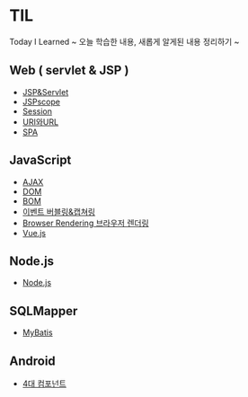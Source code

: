 # TIL
Today I Learned ~ 오늘 학습한 내용, 새롭게 알게된 내용 정리하기 ~

## Web ( servlet & JSP )
- [JSP&Servlet](https://github.com/100race/TIL/blob/main/Web/JSP&Servlet.md)
- [JSPscope](https://github.com/100race/TIL/blob/main/Web/JSPscope.md)
- [Session](https://github.com/100race/TIL/blob/main/Web/session.md)
- [URI와URL](https://github.com/100race/TIL/blob/main/Web/url%EA%B3%BCuri.md)
- [SPA](https://github.com/100race/TIL/blob/main/Web/SPA.md)

## JavaScript
- [AJAX](https://github.com/100race/TIL/blob/main/Web/AJAX.md)
- [DOM](https://github.com/100race/TIL/blob/main/JavaScript/DOM.md)
- [BOM](https://github.com/100race/TIL/blob/main/JavaScript/BOM.md)
- [이벤트 버블링&캡쳐링](https://github.com/100race/TIL/blob/main/JavaScript/bubbling%26capturing.md)
- [Browser Rendering 브라우저 렌더링](https://github.com/100race/TIL/blob/main/Web/%EB%B8%8C%EB%9D%BC%EC%9A%B0%EC%A0%80%EB%A0%8C%EB%8D%94%EB%A7%81.md)
- [Vue.js](https://github.com/100race/TIL/blob/main/JavaScript/Vue.js.md)

## Node.js
- [Node.js](https://github.com/100race/TIL/blob/main/Node.js/Node.js.md)

## SQLMapper
- [MyBatis](https://github.com/100race/TIL/blob/main/MyBatis/MyBatis.md)

## Android
- [4대 컴포넌트](https://github.com/100race/TIL/blob/main/Android/4%EB%8C%80%EC%BB%B4%ED%8F%AC%EB%84%8C%ED%8A%B8.md) <br>
